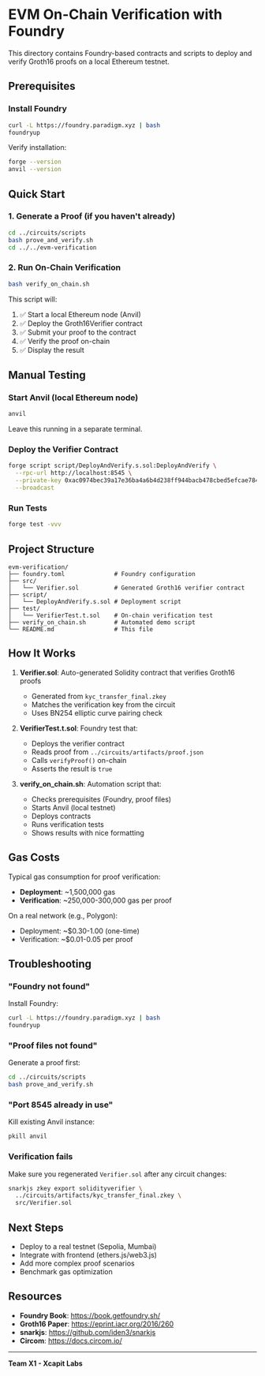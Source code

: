 # EVM On-Chain Verification with Foundry

This directory contains Foundry-based contracts and scripts to deploy and verify Groth16 proofs on a local Ethereum testnet.

## Prerequisites

### Install Foundry

```bash
curl -L https://foundry.paradigm.xyz | bash
foundryup
```

Verify installation:
```bash
forge --version
anvil --version
```

## Quick Start

### 1. Generate a Proof (if you haven't already)

```bash
cd ../circuits/scripts
bash prove_and_verify.sh
cd ../../evm-verification
```

### 2. Run On-Chain Verification

```bash
bash verify_on_chain.sh
```

This script will:
1. ✅ Start a local Ethereum node (Anvil)
2. ✅ Deploy the Groth16Verifier contract
3. ✅ Submit your proof to the contract
4. ✅ Verify the proof on-chain
5. ✅ Display the result

## Manual Testing

### Start Anvil (local Ethereum node)

```bash
anvil
```

Leave this running in a separate terminal.

### Deploy the Verifier Contract

```bash
forge script script/DeployAndVerify.s.sol:DeployAndVerify \
  --rpc-url http://localhost:8545 \
  --private-key 0xac0974bec39a17e36ba4a6b4d238ff944bacb478cbed5efcae784d7bf4f2ff80 \
  --broadcast
```

### Run Tests

```bash
forge test -vvv
```

## Project Structure

```
evm-verification/
├── foundry.toml              # Foundry configuration
├── src/
│   └── Verifier.sol          # Generated Groth16 verifier contract
├── script/
│   └── DeployAndVerify.s.sol # Deployment script
├── test/
│   └── VerifierTest.t.sol    # On-chain verification test
├── verify_on_chain.sh        # Automated demo script
└── README.md                 # This file
```

## How It Works

1. **Verifier.sol**: Auto-generated Solidity contract that verifies Groth16 proofs
   - Generated from `kyc_transfer_final.zkey`
   - Matches the verification key from the circuit
   - Uses BN254 elliptic curve pairing check

2. **VerifierTest.t.sol**: Foundry test that:
   - Deploys the verifier contract
   - Reads proof from `../circuits/artifacts/proof.json`
   - Calls `verifyProof()` on-chain
   - Asserts the result is `true`

3. **verify_on_chain.sh**: Automation script that:
   - Checks prerequisites (Foundry, proof files)
   - Starts Anvil (local testnet)
   - Deploys contracts
   - Runs verification tests
   - Shows results with nice formatting

## Gas Costs

Typical gas consumption for proof verification:
- **Deployment**: ~1,500,000 gas
- **Verification**: ~250,000-300,000 gas per proof

On a real network (e.g., Polygon):
- Deployment: ~$0.30-1.00 (one-time)
- Verification: ~$0.01-0.05 per proof

## Troubleshooting

### "Foundry not found"

Install Foundry:
```bash
curl -L https://foundry.paradigm.xyz | bash
foundryup
```

### "Proof files not found"

Generate a proof first:
```bash
cd ../circuits/scripts
bash prove_and_verify.sh
```

### "Port 8545 already in use"

Kill existing Anvil instance:
```bash
pkill anvil
```

### Verification fails

Make sure you regenerated `Verifier.sol` after any circuit changes:
```bash
snarkjs zkey export solidityverifier \
  ../circuits/artifacts/kyc_transfer_final.zkey \
  src/Verifier.sol
```

## Next Steps

- Deploy to a real testnet (Sepolia, Mumbai)
- Integrate with frontend (ethers.js/web3.js)
- Add more complex proof scenarios
- Benchmark gas optimization

## Resources

- **Foundry Book**: https://book.getfoundry.sh/
- **Groth16 Paper**: https://eprint.iacr.org/2016/260
- **snarkjs**: https://github.com/iden3/snarkjs
- **Circom**: https://docs.circom.io/

---

**Team X1 - Xcapit Labs**
